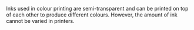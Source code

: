 Inks used in colour printing are semi-transparent and can be printed on top of each other to produce different colours. However, the amount of ink cannot be varied in printers.